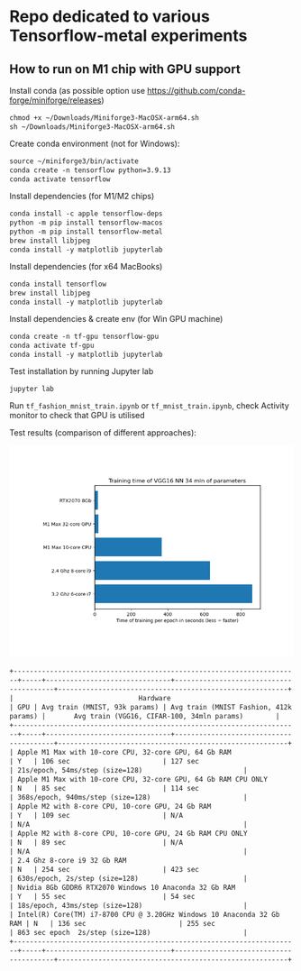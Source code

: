 # Repo dedicated to various Tensorflow-metal experiments

## How to run on M1 chip with GPU support

Install conda (as possible option use https://github.com/conda-forge/miniforge/releases)
```
chmod +x ~/Downloads/Miniforge3-MacOSX-arm64.sh
sh ~/Downloads/Miniforge3-MacOSX-arm64.sh
```

Create conda environment (not for Windows):
```
source ~/miniforge3/bin/activate
conda create -n tensorflow python=3.9.13
conda activate tensorflow
```

Install dependencies (for M1/M2 chips)
```
conda install -c apple tensorflow-deps
python -m pip install tensorflow-macos
python -m pip install tensorflow-metal
brew install libjpeg
conda install -y matplotlib jupyterlab
```

Install dependencies (for x64 MacBooks)
```
conda install tensorflow
brew install libjpeg
conda install -y matplotlib jupyterlab
```

Install dependencies & create env (for Win GPU machine) 
```
conda create -n tf-gpu tensorflow-gpu
conda activate tf-gpu
conda install -y matplotlib jupyterlab
```

Test installation by running Jupyter lab
```
jupyter lab
```
Run `tf_fashion_mnist_train.ipynb` or `tf_mnist_train.ipynb`, check Activity monitor to check that GPU is utilised

Test results (comparison of different approaches):


![VGG16 training](vgg16.png)

```
+-----------------------------------------------------------------------+-----+-------------------------------+----------------------------------------+---------------------------------------------------------+
|                               Hardware                                | GPU | Avg train (MNIST, 93k params) | Avg train (MNIST Fashion, 412k params) |       Avg train (VGG16, CIFAR-100, 34mln params)        |
+-----------------------------------------------------------------------+-----+-------------------------------+----------------------------------------+---------------------------------------------------------+
| Apple M1 Max with 10-core CPU, 32-core GPU, 64 Gb RAM                 | Y   | 106 sec                       | 127 sec                                | 21s/epoch, 54ms/step (size=128)                         |
| Apple M1 Max with 10-core CPU, 32-core GPU, 64 Gb RAM CPU ONLY        | N   | 85 sec                        | 114 sec                                | 368s/epoch, 940ms/step (size=128)                       |                                  
| Apple M2 with 8-core CPU, 10-core GPU, 24 Gb RAM                      | Y   | 109 sec                       | N/A                                    | N/A                                                     |                                  
| Apple M2 with 8-core CPU, 10-core GPU, 24 Gb RAM CPU ONLY             | N   | 89 sec                        | N/A                                    | N/A                                                     |                                  
| 2.4 Ghz 8-core i9 32 Gb RAM                                           | N   | 254 sec                       | 423 sec                                | 630s/epoch, 2s/step (size=128)                          |
| Nvidia 8Gb GDDR6 RTX2070 Windows 10 Anaconda 32 Gb RAM                | Y   | 55 sec                        | 54 sec                                 | 18s/epoch, 43ms/step (size=128)                         |
| Intel(R) Core(TM) i7-8700 CPU @ 3.20GHz Windows 10 Anaconda 32 Gb RAM | N   | 136 sec                       | 255 sec                                | 863 sec epoch  2s/step (size=128)                       |
+-----------------------------------------------------------------------+-----+-------------------------------+----------------------------------------+---------------------------------------------------------+
```
